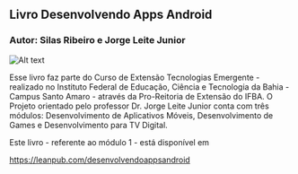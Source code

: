 ## Livro Desenvolvendo Apps Android

### Autor: Silas Ribeiro e Jorge Leite Junior

![Alt text](https://github.com/silasrs/BookDevAppsAndroid/blob/master/manuscript/images/title_page.png "Página CETE")


Esse livro faz parte do Curso de Extensão Tecnologias Emergente - realizado no Instituto Federal de Educação, Ciência e Tecnologia da Bahia - Campus Santo Amaro - através da Pro-Reitoria de Extensão do IFBA. O Projeto orientado pelo professor Dr. Jorge Leite Junior conta com três módulos: Desenvolvimento de Aplicativos Móveis, Desenvolvimento de Games e Desenvolvimento para TV Digital.

Este livro - referente ao módulo 1 - está disponível em 

https://leanpub.com/desenvolvendoappsandroid
